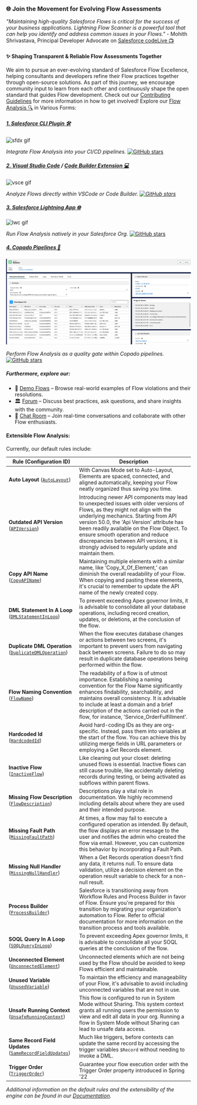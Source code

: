 ### 🌐 Join the Movement for Evolving Flow Assessments

_"Maintaining high-quality Salesforce Flows is critical for the success of your business applications. Lightning Flow Scanner is a powerful tool that can help you identify and address common issues in your Flows."_ - Mohith Shrivastava, Principal Developer Advocate on [Salesforce codeLive 📺](https://www.youtube.com/watch?v=VxZWfhTzEqU)

#### ✨ Shaping Transparent & Reliable Flow Assessments Together
We aim to pursue an ever-evolving standard of Salesforce Flow Excellence, helping consultants and developers refine their Flow practices together through open-source solutions. As part of this journey, we encourage community input to learn from each other and continuously shape the open standard that guides Flow development. Check out our [Contributing Guidelines](https://github.com/Lightning-Flow-Scanner/lightning-flow-scanner-core/blob/master/CONTRIBUTING.md) for more information in how to get involved! Explore our [Flow Analysis 🔍](#extensible-flow-analysis) in Various Forms:

##### [1. Salesforce CLI Plugin 🛠️](https://www.npmjs.com/package/lightning-flow-scanner)

![sfdx gif](/docs/gifs/lfs-sfdx.gif)

*Integrate Flow Analysis into your CI/CD pipelines.* [![GitHub stars](https://img.shields.io/github/stars/Lightning-Flow-Scanner/lightning-flow-scanner-sfdx)](https://GitHub.com/Lightning-Flow-Scanner/lightning-flow-scanner-sfdx/stargazers/)

##### [2. Visual Studio Code](https://marketplace.visualstudio.com/items?itemName=ForceConfigControl.lightningflowscanner) / [Code Builder Extension 💻](https://open-vsx.org/extension/ForceConfigControl/lightningflowscanner)

![vsce gif](/docs/gifs/lfs-vsce.gif)

*Analyze Flows directly within VSCode or Code Builder. [![GitHub stars](https://img.shields.io/github/stars/Lightning-Flow-Scanner/lightning-flow-scanner-vsce)](https://github.com/Lightning-Flow-Scanner/lightning-flow-scanner-vsce/stargazers)*

##### [3. Salesforce Lightning App 🌐](https://github.com/Lightning-Flow-Scanner/lightning-flow-scanner-app)

![lwc gif](/docs/gifs/lfs-lwc.gif)

*Run Flow Analysis natively in your Salesforce Org.* [![GitHub stars](https://img.shields.io/github/stars/Lightning-Flow-Scanner/lightning-flow-scanner-app)](https://GitHub.com/Lightning-Flow-Scanner/lightning-flow-scanner-app/stargazers/)

##### [4. Copado Pipelines 🚦](https://success.copado.com/s/listing-detail?recordId=a54P7000003G3gBIAS) 
![copado image](/docs/images/copado-example.png)

*Perform Flow Analysis as a quality gate within Copado pipelines.* [![GitHub stars](https://img.shields.io/github/stars/abhisheksaxena7/Copado-Flow-Scanner)](https://github.com/abhisheksaxena7/Copado-Flow-Scanner/stargazers)


##### Furthermore, explore our:

* 📂 [Demo Flows](https://github.com/Lightning-Flow-Scanner/lightning-flow-scanner-example-flows) – Browse real-world examples of Flow violations and their resolutions.
* 🏛️ [Forum](https://github.com/orgs/Lightning-Flow-Scanner/discussions) – Discuss best practices, ask questions, and share insights with the community.
* 💬 [Chat Room](https://matrix.to/#/#lightning-flow-scanner:matrix.org) – Join real-time conversations and collaborate with other Flow enthusiasts.

#### Extensible Flow Analysis:

Currently, our default rules include:

| Rule (Configuration ID)                                                                                                                                                                     | Description                                                                                                                                                                                                                                                                                                                                                                                            |
| ------------------------------------------------------------------------------------------------------------------------------------------------------------------------------------------- | ------------------------------------------------------------------------------------------------------------------------------------------------------------------------------------------------------------------------------------------------------------------------------------------------------------------------------------------------------------------------------------------------------ |
| **Auto Layout** ([`AutoLayout`](https://github.com/Lightning-Flow-Scanner/lightning-flow-scanner-core/tree/master/src/main/rules/AutoLayout.ts))                                       | With Canvas Mode set to Auto-Layout, Elements are spaced, connected, and aligned automatically, keeping your Flow neatly organized thus saving you time.                                                                                                                                                                                                                                               |
| **Outdated API Version** ([`APIVersion`](https://github.com/Lightning-Flow-Scanner/lightning-flow-scanner-core/tree/master/src/main/rules/APIVersion.ts))                              | Introducing newer API components may lead to unexpected issues with older versions of Flows, as they might not align with the underlying mechanics. Starting from API version 50.0, the 'Api Version' attribute has been readily available on the Flow Object. To ensure smooth operation and reduce discrepancies between API versions, it is strongly advised to regularly update and maintain them. |
| **Copy API Name** ([`CopyAPIName`](https://github.com/Lightning-Flow-Scanner/lightning-flow-scanner-core/tree/master/src/main/rules/CopyAPIName.ts))                                   | Maintaining multiple elements with a similar name, like 'Copy_X_Of_Element,' can diminish the overall readability of your Flow. When copying and pasting these elements, it's crucial to remember to update the API name of the newly created copy.                                                                                                                                                    |
| **DML Statement In A Loop** ([`DMLStatementInLoop`](https://github.com/Lightning-Flow-Scanner/lightning-flow-scanner-core/tree/master/src/main/rules/DMLStatementInLoop.ts))           | To prevent exceeding Apex governor limits, it is advisable to consolidate all your database operations, including record creation, updates, or deletions, at the conclusion of the flow.                                                                                                                                                                                                               |
| **Duplicate DML Operation** ([`DuplicateDMLOperation`](https://github.com/Lightning-Flow-Scanner/lightning-flow-scanner-core/tree/master/src/main/rules/DuplicateDMLOperation.ts))     | When the flow executes database changes or actions between two screens, it's important to prevent users from navigating back between screens. Failure to do so may result in duplicate database operations being performed within the flow.                                                                                                                                                            |
| **Flow Naming Convention** ([`FlowName`](https://github.com/Lightning-Flow-Scanner/lightning-flow-scanner-core/tree/master/src/main/rules/FlowName.ts))                                | The readability of a flow is of utmost importance. Establishing a naming convention for the Flow Name significantly enhances findability, searchability, and maintains overall consistency. It is advisable to include at least a domain and a brief description of the actions carried out in the flow, for instance, 'Service_OrderFulfillment'.                                                     |
| **Hardcoded Id** ([`HardcodedId`](https://github.com/Lightning-Flow-Scanner/lightning-flow-scanner-core/tree/master/src/main/rules/HardcodedId.ts))                                    | Avoid hard-coding IDs as they are org-specific. Instead, pass them into variables at the start of the flow. You can achieve this by utilizing merge fields in URL parameters or employing a Get Records element.                                                                                                                                                                                       |
| **Inactive Flow** ([`InactiveFlow`](https://github.com/Lightning-Flow-Scanner/lightning-flow-scanner-core/tree/master/src/main/rules/InactiveFlow.ts))                                 | Like cleaning out your closet: deleting unused flows is essential. Inactive flows can still cause trouble, like accidentally deleting records during testing, or being activated as subflows within parent flows.                                                                                                                                                                                      |
| **Missing Flow Description** ([`FlowDescription`](https://github.com/Lightning-Flow-Scanner/lightning-flow-scanner-core/tree/master/src/main/rules/FlowDescription.ts))                | Descriptions play a vital role in documentation. We highly recommend including details about where they are used and their intended purpose.                                                                                                                                                                                                                                                           |
| **Missing Fault Path** ([`MissingFaultPath`](https://github.com/Lightning-Flow-Scanner/lightning-flow-scanner-core/tree/master/src/main/rules/MissingFaultPath.ts))                    | At times, a flow may fail to execute a configured operation as intended. By default, the flow displays an error message to the user and notifies the admin who created the flow via email. However, you can customize this behavior by incorporating a Fault Path.                                                                                                                                     |
| **Missing Null Handler** ([`MissingNullHandler`](https://github.com/Lightning-Flow-Scanner/lightning-flow-scanner-core/tree/master/src/main/rules/MissingNullHandler.ts))              | When a Get Records operation doesn't find any data, it returns null. To ensure data validation, utilize a decision element on the operation result variable to check for a non-null result.                                                                                                                                                                                                            |
| **Process Builder** ([`ProcessBuilder`](https://github.com/Lightning-Flow-Scanner/lightning-flow-scanner-core/tree/master/src/main/rules/ProcessBuilder.ts))                           | Salesforce is transitioning away from Workflow Rules and Process Builder in favor of Flow. Ensure you're prepared for this transition by migrating your organization's automation to Flow. Refer to official documentation for more information on the transition process and tools available.                                                                                                         |
| **SOQL Query In A Loop** ([`SOQLQueryInLoop`](https://github.com/Lightning-Flow-Scanner/lightning-flow-scanner-core/tree/master/src/main/rules/SOQLQueryInLoop.ts))                    | To prevent exceeding Apex governor limits, it is advisable to consolidate all your SOQL queries at the conclusion of the flow.                                                                                                                                                                                                                                                                         |
| **Unconnected Element** ([`UnconnectedElement`](https://github.com/Lightning-Flow-Scanner/lightning-flow-scanner-core/tree/master/src/main/rules/UnconnectedElement.ts))               | Unconnected elements which are not being used by the Flow should be avoided to keep Flows efficient and maintainable.                                                                                                                                                                                                                                                                                  |
| **Unused Variable** ([`UnusedVariable`](https://github.com/Lightning-Flow-Scanner/lightning-flow-scanner-core/tree/master/src/main/rules/UnusedVariable.ts))                           | To maintain the efficiency and manageability of your Flow, it's advisable to avoid including unconnected variables that are not in use.                                                                                                                                                                                                                                                                |
| **Unsafe Running Context** ([`UnsafeRunningContext`](https://github.com/Lightning-Flow-Scanner/lightning-flow-scanner-core/tree/master/src/main/rules/UnsafeRunningContext.ts))        | This flow is configured to run in System Mode without Sharing. This system context grants all running users the permission to view and edit all data in your org. Running a flow in System Mode without Sharing can lead to unsafe data access.                                                                                                                                                        |
| **Same Record Field Updates** ([`SameRecordFieldUpdates`](https://github.com/Lightning-Flow-Scanner/lightning-flow-scanner-core/tree/master/src/main/rules/SameRecordFieldUpdates.ts)) | Much like triggers, before contexts can update the same record by accessing the trigger variables `$Record` without needing to invoke a DML.                                                                                                                                                                                                                                                         |
| **Trigger Order** ([`TriggerOrder`](https://github.com/Lightning-Flow-Scanner/lightning-flow-scanner-core/tree/master/src/main/rules/TriggerOrder.ts))                                 | Guarantee your flow execution order with the Trigger Order property introduced in Spring '22                                                                                                                                                                                                                                                                                                           |

_Additional information on the default rules and the extensibility of the engine can be found in our [Documentation](https://lightning-flow-scanner.github.io/lightning-flow-scanner-core/)._
